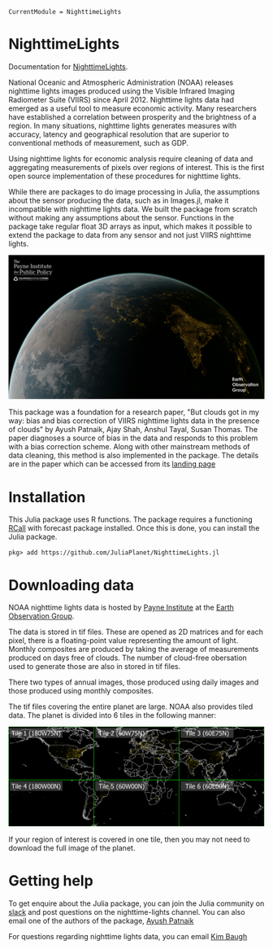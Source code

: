 ```@meta
CurrentModule = NighttimeLights
```

# NighttimeLights

Documentation for [NighttimeLights](https://github.com/JuliaPlanet/NighttimeLights.jl).

National Oceanic and Atmospheric Administration (NOAA) releases nighttime lights images produced using the Visible Infrared Imaging Radiometer Suite (VIIRS) since April 2012. Nighttime lights data had emerged as a useful tool to measure economic activity. Many researchers have established a correlation between prosperity and the brightness of a region. In many situations, nighttime lights generates measures with accuracy, latency and geographical resolution that are superior to conventional methods of measurement, such as GDP.

Using nighttime lights for economic analysis require cleaning of data and aggregating measurements of pixels over regions of interest. This is the first open source implementation of these procedures for nighttime lights.

While there are packages to do image processing in Julia, the assumptions about the sensor producing the data, such as in Images.jl, make it incompatible with nighttime lights data. We built the package from scratch without making any assumptions about the sensor. Functions in the package take regular float 3D arrays as input, which makes it possible to extend the package to data from any sensor and not just VIIRS nighttime lights. 

![india lights](eog.png)

This package was a foundation for a research paper, "But clouds got in my way: bias and bias correction of VIIRS nighttime lights data in the presence of clouds" by Ayush Patnaik, Ajay Shah, Anshul Tayal, Susan Thomas. The paper diagnoses a source of bias in the data and responds to this problem with a bias correction scheme. Along with other mainstream methods of data cleaning, this method is also implemented in the package. The details are in the paper which can be accessed from its [landing page](https://xkdr.org/releases/PatnaikShahTayalThomas_2021_bias_correction_nighttime_lights.html) 

# Installation

This Julia package uses R functions. The package requires a functioning [RCall](https://github.com/JuliaInterop/RCall.jl) with forecast package installed. 
Once this is done, you can install the Julia package. 
```
pkg> add https://github.com/JuliaPlanet/NighttimeLights.jl
```

# Downloading data

NOAA nighttime lights data is hosted by [Payne Institute](https://payneinstitute.mines.edu/eog/nighttime-lights/) at the [Earth Observation Group](https://eogdata.mines.edu/products/vnl/). 

The data is stored in tif files. These are opened as 2D matrices and for each pixel, there is a floating-point value representing the amount of light. Monthly composites are produced by taking the average of measurements produced on days free of clouds. The number of cloud-free obersation used to generate those are also in stored in tif files. 

There two types of annual images, those produced using daily images and those produced using monthly composites. 

The tif files covering the entire planet are large. NOAA also provides tiled data. The planet is divided into 6 tiles in the following manner: 

![tile map](tile_map.png)

If your region of interest is covered in one tile, then you may not need to download the full image of the planet. 

# Getting help 

To get enquire about the Julia package, you can join the Julia community on [slack](https://julialang.org/slack/) and post questions on the nighttime-lights channel. You can also email one of the authors of the package, [Ayush Patnaik](mailto:ayushpatnaik@gmail.com)

For questions regarding nighttime lights data, you can email [Kim Baugh](mailto:Kim.Baugh@noaa.gov)